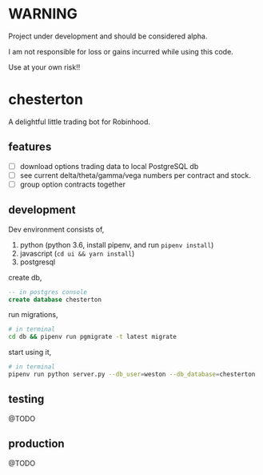 # WARNING
Project under development and should be considered alpha.

I am not responsible for loss or gains incurred while using this code.

Use at your own risk!!

</hr>

# chesterton
A delightful little trading bot for Robinhood.

## features
- [ ] download options trading data to local PostgreSQL db
- [ ] see current delta/theta/gamma/vega numbers per contract and stock.
- [ ] group option contracts together

## development
Dev environment consists of,
1. python (python 3.6, install pipenv, and run `pipenv install`)
2. javascript (`cd ui && yarn install`)
3. postgresql

  create db,
  ```sql
  -- in postgres console
  create database chesterton
  ```
  run migrations,
  ```sh
  # in terminal
  cd db && pipenv run pgmigrate -t latest migrate
  ```

  start using it,
  ```sh
  # in terminal
  pipenv run python server.py --db_user=weston --db_database=chesterton     
  ```

## testing
@TODO

## production
@TODO
